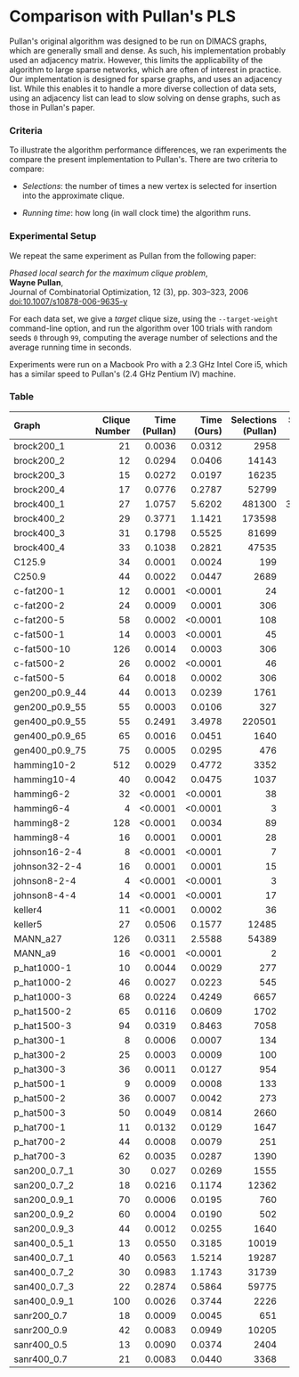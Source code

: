 # Comparison with Pullan's PLS

Pullan's original algorithm was designed to be run on DIMACS graphs, which are generally small and dense. As such, his implementation probably used an adjacency matrix. However, this limits the applicability of the algorithm to large sparse networks, which are often of interest in practice. Our implementation is designed for sparse graphs, and uses an adjacency list. While this enables it to handle a more diverse collection of data sets, using an adjacency list can lead to slow solving on dense graphs, such as those in Pullan's paper.


### Criteria

To illustrate the algorithm performance differences, we ran experiments the compare the present implementation to Pullan's. There are two criteria to compare:

- *Selections*: the number of times a new vertex is selected for insertion into the approximate clique. 

- *Running time*: how long (in wall clock time) the algorithm runs.

### Experimental Setup

We repeat the same experiment as Pullan from the following paper:

*Phased local search for the maximum clique problem*,  
**Wayne Pullan**,  
Journal of Combinatorial Optimization, 12 (3), pp. 303–323, 2006  
[doi:10.1007/s10878-006-9635-y](https://doi.org/10.1007/s10878-006-9635-y)

For each data set, we give a *target* clique size, using the `--target-weight` command-line option, and run the algorithm over 100 trials with random seeds `0` through `99`, computing the average number of selections and the average running time in seconds. 

Experiments were run on a Macbook Pro with a 2.3 GHz Intel Core i5, which has a similar speed to Pullan's (2.4 GHz Pentium IV) machine.

### Table

Graph                | Clique Number |     Time (Pullan) | Time (Ours) | Selections (Pullan) | Selections (Ours)
:----                | ------------: |          -------: | --------:   |              -----: | -----:
brock200_1 | 21 | 0.0036 | 0.0312 | 2958   | 3986.96
brock200_2 | 12 | 0.0294 | 0.0406 | 14143  | 10229.60
brock200_3 | 15 | 0.0272 | 0.0197 | 16235  | 3939.77
brock200_4 | 17 | 0.0776 | 0.2787 | 52799  | 49016.80
brock400_1 | 27 | 1.0757 | 5.6202 | 481300 | 376982.00
brock400_2 | 29 | 0.3771 | 1.1421 | 173598 | 77090.50
brock400_3 | 31 | 0.1798 | 0.5525 | 81699  | 37027.40
brock400_4 | 33 | 0.1038 | 0.2821 | 47535  | 18977.30
C125.9               |            34 |            0.0001 |   0.0024    |                199  | 191.85
C250.9 | 44 | 0.0022 | 0.0447 | 2689       | 2051.35
c-fat200-1 | 12 | 0.0001 | <0.0001 | 24 | 22.68
c-fat200-2 | 24 | 0.0009 | 0.0001 | 306 | 322.25
c-fat200-5 | 58 | 0.0002 | <0.0001 | 108 | 102.14
c-fat500-1 | 14 | 0.0003 | <0.0001 | 45 | 43.62
c-fat500-10 | 126 | 0.0014 | 0.0003 | 306 | 286.51
c-fat500-2 | 26 | 0.0002 | <0.0001 | 46 | 47.13
c-fat500-5 | 64 | 0.0018 | 0.0002 | 306 | 308.55
gen200_p0.9_44 | 44 | 0.0013 | 0.0239 | 1761   | 1260.37
gen200_p0.9_55 | 55 | 0.0003 | 0.0106 | 327    | 493.62
gen400_p0.9_55 | 55 | 0.2491 | 3.4978 | 220501 | 85222.80
gen400_p0.9_65 | 65 | 0.0016 | 0.0451 | 1640   | 1051.62
gen400_p0.9_75 | 75 | 0.0005 | 0.0295 | 476    | 621.28
hamming10-2 | 512 | 0.0029 | 0.4772 | 3352     | 6139.35
hamming10-4 | 40 | 0.0042  | 0.0475 | 1037     | 830.58
hamming6-2 | 32 | <0.0001  | <0.0001 | 38 | 38.84
hamming6-4 | 4 | <0.0001| <0.0001 | 3 | 3.51
hamming8-2 | 128 | <0.0001 | 0.0034 | 89 | 356.08
hamming8-4 | 16 | 0.0001 | 0.0001 | 28 | 24.52
johnson16-2-4 | 8 | <0.0001 | <0.0001 | 7 | 7.00
johnson32-2-4 | 16 | 0.0001 | 0.0001 | 15 | 15.00
johnson8-2-4 | 4 | <0.0001 | <0.0001 | 3 | 3.00
johnson8-4-4 | 14 | <0.0001 | <0.0001 | 17 | 16.43
keller4 | 11 | <0.0001 | 0.0002 | 36 | 35.76
keller5 | 27 | 0.0506 | 0.1577 | 12485 | 5547.13
MANN_a27 | 126 | 0.0311 | 2.5588 | 54389   | 28188.80
MANN_a9 | 16 | <0.0001 | <0.0001 | 2       | 21.28
p_hat1000-1 | 10 | 0.0044 | 0.0029 | 277   | 257.53
p_hat1000-2 | 46 | 0.0027 | 0.0223 | 545   | 407.86
p_hat1000-3 | 68 | 0.0224 | 0.4249 | 6657  | 4416.48
p_hat1500-2 | 65 | 0.0116 | 0.0609 | 1702 | 536.09
p_hat1500-3 | 94 | 0.0319 | 0.8463 | 7058 | 4142.05
p_hat300-1 | 8 | 0.0006  | 0.0007 | 134 | 121.98
p_hat300-2 | 25 | 0.0003 | 0.0009 | 100 | 83.83
p_hat300-3 | 36 | 0.0011 | 0.0127 | 954 | 627.98
p_hat500-1 | 9 | 0.0009  | 0.0008 | 133 | 127.80
p_hat500-2 | 36 | 0.0007 | 0.0042 | 273 | 181.63
p_hat500-3 | 50 | 0.0049 | 0.0814 | 2660 | 1889.70
p_hat700-1 | 11 | 0.0132 | 0.0129 | 1647 | 1669.86
p_hat700-2 | 44 | 0.0008 | 0.0079 | 251 | 209.48
p_hat700-3 | 62 | 0.0035 | 0.0287 | 1390 | 388.26
san200_0.7_1 | 30 | 0.027 | 0.0269 | 1555 | 2919.57
san200_0.7_2 | 18 | 0.0216 | 0.1174 | 12362 | 14513.90
san200_0.9_1 | 70 | 0.0006 | 0.0195 | 760 | 690.30
san200_0.9_2 | 60 | 0.0004 | 0.0190 | 502 | 791.09
san200_0.9_3 | 44 | 0.0012 | 0.0255 | 1640 | 1345.60
san400_0.5_1 | 13 | 0.0550 | 0.3185 | 10019 | 38764.10
san400_0.7_1 | 40 | 0.0563 | 1.5214 | 19287 | 76995.00
san400_0.7_2 | 30 | 0.0983 | 1.1743 | 31739 | 73826.80
san400_0.7_3 | 22 | 0.2874 | 0.5864 | 59775 | 43450.10
san400_0.9_1 | 100 | 0.0026 | 0.3744 | 2226 | 5896.68
sanr200_0.7 | 18 | 0.0009 | 0.0045 | 651 | 584.85
sanr200_0.9 | 42 | 0.0083 | 0.0949 | 10205 | 5488.88
sanr400_0.5 | 13 | 0.0090 | 0.0374 | 2404 | 5246.33
sanr400_0.7 | 21 | 0.0083 | 0.0440 | 3368 | 3614.38

